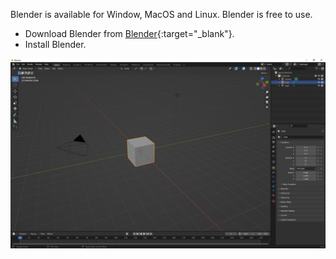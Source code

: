 Blender is available for Window, MacOS and Linux. Blender is free to use. 

+ Download Blender from [Blender](https://www.blender.org/download/){:target="_blank"}.
+ Install Blender.

![Blender showing a cube.](images/blender-windows.PNG)



